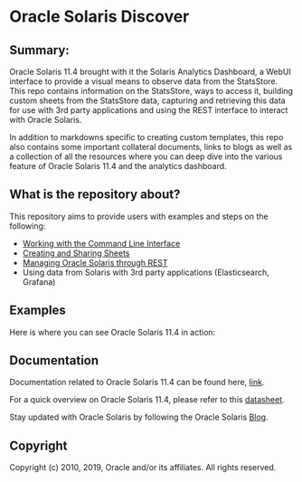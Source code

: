 # Oracle Solaris Discover

## Summary:

Oracle Solaris 11.4 brought with it the Solaris Analytics Dashboard, a WebUI interface to provide a visual means to observe data from the StatsStore. This repo contains information on the StatsStore, ways to access it, building custom sheets from the StatsStore data, capturing and retrieving this data for use with 3rd party applications and using the REST interface to interact with Oracle Solaris.

In addition to markdowns specific to creating custom templates, this repo also contains some important collateral documents, links to blogs as well as a collection of all the resources where you can deep dive into the various feature of Oracle Solaris 11.4 and the analytics dashboard.

## What is the repository about?

This repository aims to provide users with examples and steps on the following: 

- [Working with the Command Line Interface](https://alm.oraclecorp.com/sandbox/#projects/oraclesolarisdiscover1/scm/solarisdiscover.git/tree/Working%20with%20the%20Command%20Line%20Interface?revision=master) 
- [Creating and Sharing Sheets](https://alm.oraclecorp.com/sandbox/#projects/oraclesolarisdiscover1/scm/solarisdiscover.git/tree/Sheets%20on%20the%20StatsStore?revision=master)
- [Managing Oracle Solaris through REST](https://alm.oraclecorp.com/sandbox/#projects/oraclesolarisdiscover1/scm/solarisdiscover.git/tree/Oracle%20Solaris%20with%20REST?revision=master)
- Using data from Solaris with 3rd party applications (Elasticsearch, Grafana)

## Examples

Here is where you can see Oracle Solaris 11.4 in action:



## Documentation

Documentation related to Oracle Solaris 11.4 can be found here, [link](https://docs.oracle.com/en/operating-systems/solaris.html).

For a quick overview on Oracle Solaris 11.4, please refer to this [datasheet](https://www.oracle.com/technetwork/server-storage/solaris11/documentation/solaris114datasheet-5024156.pdf).

Stay updated with Oracle Solaris by following the Oracle Solaris [Blog](https://blogs.oracle.com/solaris/oracle-solaris-11-2).



## Copyright

Copyright (c) 2010, 2019, Oracle and/or its affiliates. All rights reserved.
